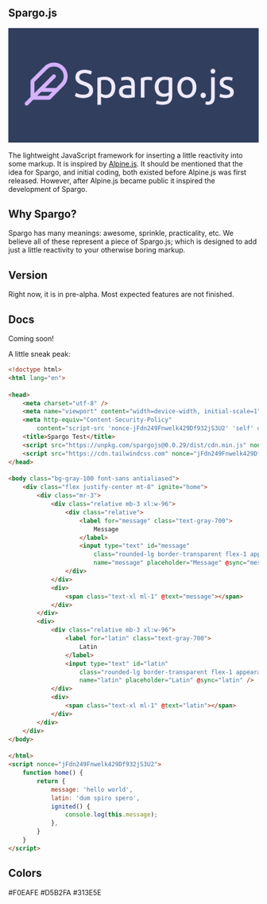 ## Spargo.js

<p align="center"><img src="/logo_with_text.png" alt="Spargo.js Logo"></p>

The lightweight JavaScript framework for inserting a little reactivity into some markup. It is inspired by [Alpine.js](https://github.com/alpinejs/alpine). It should be mentioned that the idea for Spargo, and initial coding, both existed before Alpine.js was first released. However, after Alpine.js became public it inspired the development of Spargo.

## Why Spargo?

Spargo has many meanings: awesome, sprinkle, practicality, etc. We believe all of these represent a piece of Spargo.js; which is designed to add just a little reactivity to your otherwise boring markup.

## Version

Right now, it is in pre-alpha. Most expected features are not finished.

## Docs

Coming soon!

A little sneak peak:

```html
<!doctype html>
<html lang="en">

<head>
    <meta charset="utf-8" />
    <meta name="viewport" content="width=device-width, initial-scale=1">
    <meta http-equiv="Content-Security-Policy"
        content="script-src 'nonce-jFdn249Fnwelk429Df932jS3U2' 'self' data:; default-src 'self'; style-src https://cdn.tailwindcss.com 'unsafe-inline'">
    <title>Spargo Test</title>
    <script src="https://unpkg.com/spargojs@0.0.29/dist/cdn.min.js" nonce="jFdn249Fnwelk429Df932jS3U2" defer></script>
    <script src="https://cdn.tailwindcss.com" nonce="jFdn249Fnwelk429Df932jS3U2"></script>
</head>

<body class="bg-gray-100 font-sans antialiased">
    <div class="flex justify-center mt-8" ignite="home">
        <div class="mr-3">
            <div class="relative mb-3 xl:w-96">
                <div class="relative">
                    <label for="message" class="text-gray-700">
                        Message
                    </label>
                    <input type="text" id="message"
                        class="rounded-lg border-transparent flex-1 appearance-none border border-gray-300 w-full py-2 px-4 bg-white text-gray-700 placeholder-gray-400 shadow-sm text-base focus:outline-none focus:ring-2 focus:ring-stone-600 focus:border-transparent"
                        name="message" placeholder="Message" @sync="message"/>
                </div>
            </div>
            <div>
                <span class="text-xl ml-1" @text="message"></span>
            </div>
        </div>
        <div>
            <div class="relative mb-3 xl:w-96">
                <label for="latin" class="text-gray-700">
                    Latin
                </label>
                <input type="text" id="latin"
                    class="rounded-lg border-transparent flex-1 appearance-none border border-gray-300 w-full py-2 px-4 bg-white text-gray-700 placeholder-gray-400 shadow-sm text-base focus:outline-none focus:ring-2 focus:ring-stone-600 focus:border-transparent"
                    name="latin" placeholder="Latin" @sync="latin" />
            </div>
            <div>
                <span class="text-xl ml-1" @text="latin"></span>
            </div>
        </div>
    </div>
</body>

</html>
<script nonce="jFdn249Fnwelk429Df932jS3U2">
    function home() {
        return {
            message: 'hello world',
            latin: 'dum spiro spero',
            ignited() {
                console.log(this.message);
            },
        }
    }
</script>
```

## Colors
#F0EAFE
#D5B2FA
#313E5E